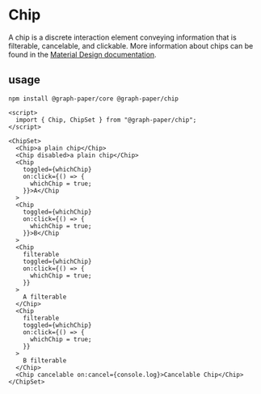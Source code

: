 # Chip

A chip is a discrete interaction element conveying information that is
filterable, cancelable, and clickable. More information about chips can be found
in the
[Material Design documentation](https://material.io/components/chips/#input-chips).

## usage

```
npm install @graph-paper/core @graph-paper/chip
```

```svelte
<script>
  import { Chip, ChipSet } from "@graph-paper/chip";
</script>

<ChipSet>
  <Chip>a plain chip</Chip>
  <Chip disabled>a plain chip</Chip>
  <Chip
    toggled={whichChip}
    on:click={() => {
      whichChip = true;
    }}>A</Chip
  >
  <Chip
    toggled={whichChip}
    on:click={() => {
      whichChip = true;
    }}>B</Chip
  >
  <Chip
    filterable
    toggled={whichChip}
    on:click={() => {
      whichChip = true;
    }}
  >
    A filterable
  </Chip>
  <Chip
    filterable
    toggled={whichChip}
    on:click={() => {
      whichChip = true;
    }}
  >
    B filterable
  </Chip>
  <Chip cancelable on:cancel={console.log}>Cancelable Chip</Chip>
</ChipSet>
```
